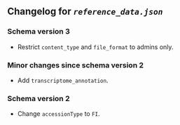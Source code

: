 ## Changelog for *`reference_data.json`*

### Schema version 3

* Restrict `content_type` and `file_format` to admins only.


### Minor changes since schema version 2

* Add `transcriptome_annotation`.

### Schema version 2

* Change `accessionType` to `FI`.
